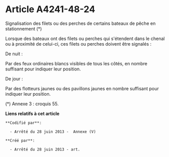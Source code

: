 # Article A4241-48-24

Signalisation des filets ou des perches de certains bateaux de pêche en stationnement (*)

Lorsque des bateaux ont des filets ou perches qui s'étendent dans le chenal ou à proximité de celui-ci, ces filets ou perches
doivent être signalés :

De nuit :

Par des feux ordinaires blancs visibles de tous les côtés, en nombre suffisant pour indiquer leur position.

De jour :

Par des flotteurs jaunes ou des pavillons jaunes en nombre suffisant pour indiquer leur position.

(*) Annexe 3 : croquis 55.

**Liens relatifs à cet article**

	**Codifié par**:

	  - Arrêté du 28 juin 2013 -  Annexe (V)

	**Créé par**:

	  - Arrêté du 28 juin 2013 - art.
